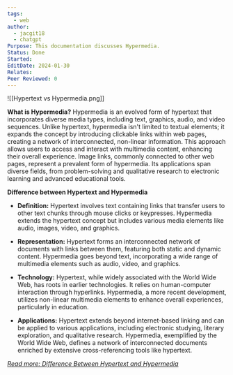 ```yaml
---
tags:
  - web
author:
  - jacgit18
  - chatgpt
Purpose: This documentation discusses Hypermedia.
Status: Done
Started: 
EditDate: 2024-01-30
Relates: 
Peer Reviewed: 0
---
```

![[Hypertext vs Hypermedia.png]]

**What is Hypermedia?**
Hypermedia is an evolved form of hypertext that incorporates diverse media types, including text, graphics, audio, and video sequences. Unlike hypertext, hypermedia isn't limited to textual elements; it expands the concept by introducing clickable links within web pages, creating a network of interconnected, non-linear information. This approach allows users to access and interact with multimedia content, enhancing their overall experience. Image links, commonly connected to other web pages, represent a prevalent form of hypermedia. Its applications span diverse fields, from problem-solving and qualitative research to electronic learning and advanced educational tools.

**Difference between Hypertext and Hypermedia**
- **Definition:** Hypertext involves text containing links that transfer users to other text chunks through mouse clicks or keypresses. Hypermedia extends the hypertext concept but includes various media elements like audio, images, video, and graphics.

- **Representation:** Hypertext forms an interconnected network of documents with links between them, featuring both static and dynamic content. Hypermedia goes beyond text, incorporating a wide range of multimedia elements such as audio, video, and graphics.

- **Technology:** Hypertext, while widely associated with the World Wide Web, has roots in earlier technologies. It relies on human-computer interaction through hyperlinks. Hypermedia, a more recent development, utilizes non-linear multimedia elements to enhance overall experiences, particularly in education.

- **Applications:** Hypertext extends beyond internet-based linking and can be applied to various applications, including electronic studying, literary exploration, and qualitative research. Hypermedia, exemplified by the World Wide Web, defines a network of interconnected documents enriched by extensive cross-referencing tools like hypertext.

*[Read more: Difference Between Hypertext and Hypermedia](http://www.differencebetween.net/technology/difference-between-hypertext-and-hypermedia/#ixzz7ULaITHrK)*